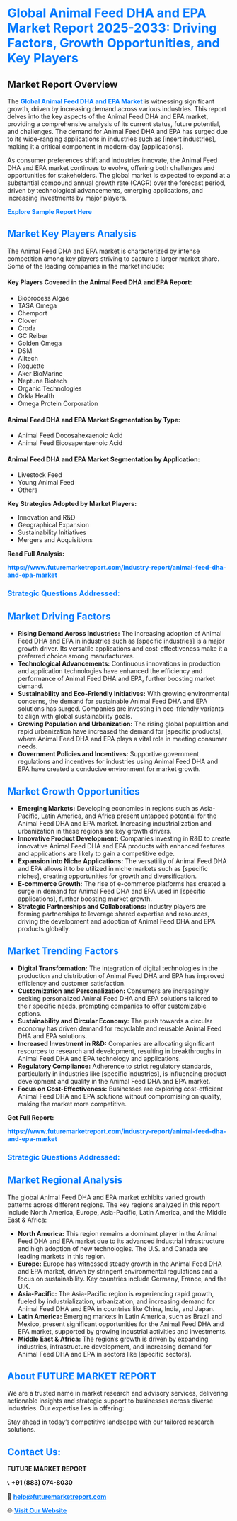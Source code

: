 <h1 style="color: #007BFF;">Global Animal Feed DHA and EPA Market Report 2025-2033: Driving Factors, Growth Opportunities, and Key Players</h1>

<section id="overview">
<h2>Market Report Overview</h2>
<p>The <a href="https://www.futuremarketreport.com/industry-report/animal-feed-dha-and-epa-market" style="color: #007BFF; text-decoration: none;"><strong>Global Animal Feed DHA and EPA Market</strong></a> is witnessing significant growth, driven by increasing demand across various industries. This report delves into the key aspects of the Animal Feed DHA and EPA market, providing a comprehensive analysis of its current status, future potential, and challenges. The demand for Animal Feed DHA and EPA has surged due to its wide-ranging applications in industries such as [insert industries], making it a critical component in modern-day [applications].</p>
<p>As consumer preferences shift and industries innovate, the Animal Feed DHA and EPA market continues to evolve, offering both challenges and opportunities for stakeholders. The global market is expected to expand at a substantial compound annual growth rate (CAGR) over the forecast period, driven by technological advancements, emerging applications, and increasing investments by major players.</p>
</section>

<section id="overview">
<p><a href="https://www.futuremarketreport.com/request-sample/reportId=43253" style="color: #007BFF; text-decoration: none;"><strong>Explore Sample Report Here</strong></a></p>
</section>

<section id="key-players">
<h2 style="color: #007BFF;">Market Key Players Analysis</h2>
<p>The Animal Feed DHA and EPA market is characterized by intense competition among key players striving to capture a larger market share. Some of the leading companies in the market include:</p>
<h4>Key Players Covered in the Animal Feed DHA and EPA Report:</h4>
<ul><li>Bioprocess Algae</li><li>TASA Omega</li><li>Chemport</li><li>Clover</li><li>Croda</li><li>GC Reiber</li><li>Golden Omega</li><li>DSM</li><li>Alltech</li><li>Roquette</li><li>Aker BioMarine</li><li>Neptune Biotech</li><li>Organic Technologies</li><li>Orkla Health</li><li>Omega Protein Corporation</li></ul>
<h4>Animal Feed DHA and EPA Market Segmentation by Type:</h4>
<ul><li>Animal Feed Docosahexaenoic Acid</li><li>Animal Feed Eicosapentaenoic Acid</li></ul>

<h4>Animal Feed DHA and EPA Market Segmentation by Application:</h4>
<ul><li>Livestock Feed</li><li>Young Animal Feed</li><li>Others</li></ul>
<p><strong>Key Strategies Adopted by Market Players:</strong></p>
<ul>
<li>Innovation and R&D</li>
<li>Geographical Expansion</li>
<li>Sustainability Initiatives</li>
<li>Mergers and Acquisitions</li>
</ul>
</section>

<section>
<p><strong>Read Full Analysis: </strong></p><a href="https://www.futuremarketreport.com/industry-report/animal-feed-dha-and-epa-market" style="color: #007BFF; text-decoration: none;"><strong>https://www.futuremarketreport.com/industry-report/animal-feed-dha-and-epa-market</strong></a>
<h3 style="color: #007BFF;">Strategic Questions Addressed:</h3>
</section>

<section id="driving-factors">
<h2 style="color: #007BFF;">Market Driving Factors</h2>
<ul>
<li><strong>Rising Demand Across Industries:</strong> The increasing adoption of Animal Feed DHA and EPA in industries such as [specific industries] is a major growth driver. Its versatile applications and cost-effectiveness make it a preferred choice among manufacturers.</li>
<li><strong>Technological Advancements:</strong> Continuous innovations in production and application technologies have enhanced the efficiency and performance of Animal Feed DHA and EPA, further boosting market demand.</li>
<li><strong>Sustainability and Eco-Friendly Initiatives:</strong> With growing environmental concerns, the demand for sustainable Animal Feed DHA and EPA solutions has surged. Companies are investing in eco-friendly variants to align with global sustainability goals.</li>
<li><strong>Growing Population and Urbanization:</strong> The rising global population and rapid urbanization have increased the demand for [specific products], where Animal Feed DHA and EPA plays a vital role in meeting consumer needs.</li>
<li><strong>Government Policies and Incentives:</strong> Supportive government regulations and incentives for industries using Animal Feed DHA and EPA have created a conducive environment for market growth.</li>
</ul>
</section>

<section id="growth-opportunities">
<h2 style="color: #007BFF;">Market Growth Opportunities</h2>
<ul>
<li><strong>Emerging Markets:</strong> Developing economies in regions such as Asia-Pacific, Latin America, and Africa present untapped potential for the Animal Feed DHA and EPA market. Increasing industrialization and urbanization in these regions are key growth drivers.</li>
<li><strong>Innovative Product Development:</strong> Companies investing in R&D to create innovative Animal Feed DHA and EPA products with enhanced features and applications are likely to gain a competitive edge.</li>
<li><strong>Expansion into Niche Applications:</strong> The versatility of Animal Feed DHA and EPA allows it to be utilized in niche markets such as [specific niches], creating opportunities for growth and diversification.</li>
<li><strong>E-commerce Growth:</strong> The rise of e-commerce platforms has created a surge in demand for Animal Feed DHA and EPA used in [specific applications], further boosting market growth.</li>
<li><strong>Strategic Partnerships and Collaborations:</strong> Industry players are forming partnerships to leverage shared expertise and resources, driving the development and adoption of Animal Feed DHA and EPA products globally.</li>
</ul>
</section>

<section id="trending-factors">
<h2 style="color: #007BFF;">Market Trending Factors</h2>
<ul>
<li><strong>Digital Transformation:</strong> The integration of digital technologies in the production and distribution of Animal Feed DHA and EPA has improved efficiency and customer satisfaction.</li>
<li><strong>Customization and Personalization:</strong> Consumers are increasingly seeking personalized Animal Feed DHA and EPA solutions tailored to their specific needs, prompting companies to offer customizable options.</li>
<li><strong>Sustainability and Circular Economy:</strong> The push towards a circular economy has driven demand for recyclable and reusable Animal Feed DHA and EPA solutions.</li>
<li><strong>Increased Investment in R&D:</strong> Companies are allocating significant resources to research and development, resulting in breakthroughs in Animal Feed DHA and EPA technology and applications.</li>
<li><strong>Regulatory Compliance:</strong> Adherence to strict regulatory standards, particularly in industries like [specific industries], is influencing product development and quality in the Animal Feed DHA and EPA market.</li>
<li><strong>Focus on Cost-Effectiveness:</strong> Businesses are exploring cost-efficient Animal Feed DHA and EPA solutions without compromising on quality, making the market more competitive.</li>
</ul>
</section>

<section>
<p><strong>Get Full Report: </strong></p><a href="https://www.futuremarketreport.com/industry-report/animal-feed-dha-and-epa-market" style="color: #007BFF; text-decoration: none;"><strong>https://www.futuremarketreport.com/industry-report/animal-feed-dha-and-epa-market</strong></a>
<h3 style="color: #007BFF;">Strategic Questions Addressed:</h3>
</section>


<section id="regional-analysis">
<h2 style="color: #007BFF;">Market Regional Analysis</h2>
<p>The global Animal Feed DHA and EPA market exhibits varied growth patterns across different regions. The key regions analyzed in this report include North America, Europe, Asia-Pacific, Latin America, and the Middle East & Africa:</p>
<ul>
<li><strong>North America:</strong> This region remains a dominant player in the Animal Feed DHA and EPA market due to its advanced industrial infrastructure and high adoption of new technologies. The U.S. and Canada are leading markets in this region.</li>
<li><strong>Europe:</strong> Europe has witnessed steady growth in the Animal Feed DHA and EPA market, driven by stringent environmental regulations and a focus on sustainability. Key countries include Germany, France, and the U.K.</li>
<li><strong>Asia-Pacific:</strong> The Asia-Pacific region is experiencing rapid growth, fueled by industrialization, urbanization, and increasing demand for Animal Feed DHA and EPA in countries like China, India, and Japan.</li>
<li><strong>Latin America:</strong> Emerging markets in Latin America, such as Brazil and Mexico, present significant opportunities for the Animal Feed DHA and EPA market, supported by growing industrial activities and investments.</li>
<li><strong>Middle East & Africa:</strong> The region’s growth is driven by expanding industries, infrastructure development, and increasing demand for Animal Feed DHA and EPA in sectors like [specific sectors].</li>
</ul>
</section>

<footer>
<h2 style="color: #007BFF;">About FUTURE MARKET REPORT</h2>
<p>We are a trusted name in market research and advisory services, delivering actionable insights and strategic support to businesses across diverse industries. Our expertise lies in offering:</p>

<p>Stay ahead in today’s competitive landscape with our tailored research solutions.</p>

<h2 style="color: #007BFF;">Contact Us:</h2>
<p><strong>FUTURE MARKET REPORT</strong></p>
<p>📞 <strong>+91 (883) 074-8030</strong></p>
<p>📧 <strong><a href="mailto:help@futuremarketreport.com" style="color: #007BFF;">help@futuremarketreport.com</a></strong></p>
<p>🌐 <strong><a href="https://www.futuremarketreport.com/" style="color: #007BFF;">Visit Our Website</a></strong></p>
</footer>